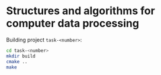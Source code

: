 # Structures and algorithms for computer data processing
Building project `task-<number>`:
```bash
cd task-<number>
mkdir build
cmake ..
make
```

